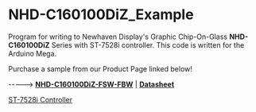 # NHD-C160100DiZ_Example
Program for writing to Newhaven Display's Graphic Chip-On-Glass **NHD-C160100DiZ** Series with ST-7528i controller. This code is written for the Arduino Mega. 

Purchase a sample from our Product Page linked below!

-----> [**NHD-C160100DiZ-FSW-FBW**](https://www.newhavendisplay.com/nhdc160100dizfswfbw-p-1223.html)   |   [**Datasheet**](https://www.newhavendisplay.com/specs/NHD-C160100DiZ-FSW-FBW.pdf)

[ST-7528i Controller](https://www.newhavendisplay.com/resources_dataFiles/datasheets/LCDs/ST7528.pdf)
